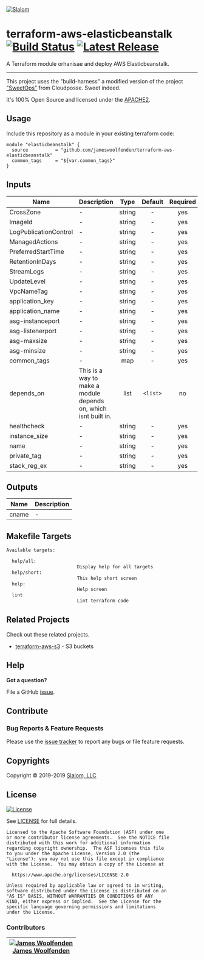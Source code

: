 <!-- This file was automatically generated by the `build-harness`. Make all changes to `README.yaml` and run `make readme` to rebuild this file. -->

[![Slalom][logo]](https://slalom.com)

# terraform-aws-elasticbeanstalk [![Build Status](https://travis-ci.com/JamesWoolfenden/terraform-aws-elasticbeanstalk.svg?branch=master)](https://travis-ci.com/JamesWoolfenden/terraform-aws-elasticbeanstalk) [![Latest Release](https://img.shields.io/github/release/JamesWoolfenden/terraform-aws-elasticbeanstalk.svg)](https://github.com/JamesWoolfenden/terraform-aws-elasticbeanstalk/releases/latest)

  A Terraform module orhanisae and deploy AWS Elasticbeanstalk.

---

This project uses the "build-harness" a modified version of the project ["SweetOps"](https://cpco.io/sweetops) from Cloudposse. Sweet indeed.

It's 100% Open Source and licensed under the [APACHE2](LICENSE).

## Usage

Include this repository as a module in your existing terraform code:

``` HCL
module "elasticbeanstalk" {
  source          = "github.com/jameswoolfenden/terraform-aws-elasticbeanstalk"
  common_tags     = "${var.common_tags}"
}
```


## Inputs

| Name                  | Description                                                     |  Type  | Default  | Required |
|-----------------------|-----------------------------------------------------------------|:------:|:--------:|:--------:|
| CrossZone             | -                                                               | string |    -     |   yes    |
| ImageId               | -                                                               | string |    -     |   yes    |
| LogPublicationControl | -                                                               | string |    -     |   yes    |
| ManagedActions        | -                                                               | string |    -     |   yes    |
| PreferredStartTime    | -                                                               | string |    -     |   yes    |
| RetentionInDays       | -                                                               | string |    -     |   yes    |
| StreamLogs            | -                                                               | string |    -     |   yes    |
| UpdateLevel           | -                                                               | string |    -     |   yes    |
| VpcNameTag            | -                                                               | string |    -     |   yes    |
| application_key       | -                                                               | string |    -     |   yes    |
| application_name      | -                                                               | string |    -     |   yes    |
| asg-instanceport      | -                                                               | string |    -     |   yes    |
| asg-listenerport      | -                                                               | string |    -     |   yes    |
| asg-maxsize           | -                                                               | string |    -     |   yes    |
| asg-minsize           | -                                                               | string |    -     |   yes    |
| common_tags           | -                                                               |  map   |    -     |   yes    |
| depends_on            | This is a way to make a module depends on, which isnt built in. |  list  | `<list>` |    no    |
| healthcheck           | -                                                               | string |    -     |   yes    |
| instance_size         | -                                                               | string |    -     |   yes    |
| name                  | -                                                               | string |    -     |   yes    |
| private_tag           | -                                                               | string |    -     |   yes    |
| stack_reg_ex          | -                                                               | string |    -     |   yes    |

## Outputs

| Name  | Description |
|-------|-------------|
| cname | -           |

## Makefile Targets

```bash
Available targets:

  help/all:
                          Display help for all targets
  help/short:
                          This help short screen
  help:
                          Help screen
  lint
                          Lint terraform code

```

## Related Projects

Check out these related projects.

- [terraform-aws-s3](https://github.com/jameswoolfenden/terraform-aws-s3) - S3 buckets

## Help

**Got a question?**

File a GitHub [issue](https://github.com/JamesWoolfenden/terraform-aws-elasticbeanstalk/issues).

## Contribute

### Bug Reports & Feature Requests

Please use the [issue tracker](https://github.com/JamesWoolfenden/terraform-aws-elasticbeanstalk/issues) to report any bugs or file feature requests.

## Copyrights

Copyright © 2019-2019 [Slalom, LLC](https://slalom.com)

## License

[![License](https://img.shields.io/badge/License-Apache%202.0-blue.svg)](https://opensource.org/licenses/Apache-2.0)

See [LICENSE](LICENSE) for full details.

    Licensed to the Apache Software Foundation (ASF) under one
    or more contributor license agreements.  See the NOTICE file
    distributed with this work for additional information
    regarding copyright ownership.  The ASF licenses this file
    to you under the Apache License, Version 2.0 (the
    "License"); you may not use this file except in compliance
    with the License.  You may obtain a copy of the License at

      https://www.apache.org/licenses/LICENSE-2.0

    Unless required by applicable law or agreed to in writing,
    software distributed under the License is distributed on an
    "AS IS" BASIS, WITHOUT WARRANTIES OR CONDITIONS OF ANY
    KIND, either express or implied.  See the License for the
    specific language governing permissions and limitations
    under the License.

### Contributors

|  [![James Woolfenden][jameswoolfenden_avatar]][jameswoolfenden_homepage]<br/>[James Woolfenden][jameswoolfenden_homepage] |
|---|

  [jameswoolfenden_homepage]: https://github.com/jameswoolfenden
  [jameswoolfenden_avatar]: https://github.com/jameswoolfenden.png?size=150

[logo]: https://gist.githubusercontent.com/JamesWoolfenden/5c457434351e9fe732ca22b78fdd7d5e/raw/15933294ae2b00f5dba6557d2be88f4b4da21201/slalom-logo.png
[website]: https://slalom.com
[github]: https://github.com/jameswoolfenden
[slack]: https://cpco.io/slack
[linkedin]: https://www.linkedin.com/company/slalom-consulting/
[twitter]: https://twitter.com/Slalom

[share_twitter]: https://twitter.com/intent/tweet/?text=terraform-aws-elasticbeanstalk&url=https://github.com/JamesWoolfenden/terraform-aws-elasticbeanstalk
[share_linkedin]: https://www.linkedin.com/shareArticle?mini=true&title=terraform-aws-elasticbeanstalk&url=https://github.com/JamesWoolfenden/terraform-aws-elasticbeanstalk
[share_reddit]: https://reddit.com/submit/?url=https://github.com/JamesWoolfenden/terraform-aws-elasticbeanstalk
[share_facebook]: https://facebook.com/sharer/sharer.php?u=https://github.com/JamesWoolfenden/terraform-aws-elasticbeanstalk
[share_googleplus]: https://plus.google.com/share?url=https://github.com/JamesWoolfenden/terraform-aws-elasticbeanstalk
[share_email]: mailto:?subject=terraform-aws-elasticbeanstalk&body=https://github.com/JamesWoolfenden/terraform-aws-elasticbeanstalk
